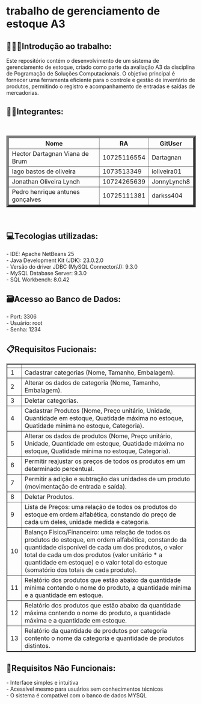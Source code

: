 # trabalho de gerenciamento de estoque A3
<h2>👩🏻‍💻Introdução ao trabalho:</h2>
Este repositório contém o desenvolvimento de um sistema de gerenciamento de estoque, criado como parte da avaliação A3 da disciplina de Pogramação de Soluções Computacionais. O objetivo principal é fornecer uma ferramenta eficiente para o controle e gestão de inventário de produtos, permitindo o registro e acompanhamento de entradas e saídas de mercadorias.<br>
<h2>👦🏻Integrantes:</h2><br>
<table border="6">
  <tr>
    <th>Nome</th>
    <th>RA</th>
    <th>GitUser</th>
  </tr>
  <tr>
    <td>Hector Dartagnan Viana de Brum</td>
    <td>10725116554</td>
    <td>Dartagnan</td>
  </tr>
  <tr>
    <td>Iago bastos de oliveira</td>
    <td>1073513349</td>
        <td>ioliveira01</td>
  </tr>
   <tr>
    <td>Jonathan Oliveira Lynch</td>
    <td>10724265639</td>
        <td>JonnyLynch8</td>
  </tr>
   <tr>
    <td>Pedro henrique antunes gonçalves</td>
    <td>10725111381</td>
        <td>darkss404</td>
  </tr>
</table><br>
<h2>💻Tecologias utilizadas:</h2>
- IDE: Apache NetBeans 25<br>
- Java Development Kit (JDK): 23.0.2.0<br>
- Versão do driver JDBC (MySQL Connector/J): 9.3.0<br>
- MySQL Database Server: 9.3.0<br>
- SQL Workbench: 8.0.42<br>
<h2>🗃Acesso ao Banco de Dados:</h2>
- Port: 3306<br>
- Usuário: root<br>
- Senha: 1234<br>
<h2>📋Requisitos Fucionais:</h2>
<table border="2">
  <tr>
    <th></th>
    <th></th>
  </tr>
  <tr>
    <td>1</td>
    <td>Cadastrar categorias (Nome, Tamanho, Embalagem).</td>
  </tr>
   <tr>
    <td>2</td>
    <td>Alterar os dados de categoria (Nome, Tamanho, Embalagem).</td>
  </tr>
   <tr>
    <td>3</td>
    <td>Deletar categorias.</td>
  </tr>
   <tr>
    <td>4</td>
    <td>Cadastrar Produtos (Nome, Preço unitário, Unidade, Quantidade em estoque, Quatidade máxima no estoque, Quatidade mínima no estoque, Categoria).</td>
  </tr>
   <tr>
    <td>5</td>
    <td>Alterar os dados de produtos (Nome, Preço unitário, Unidade, Quantidade em estoque, Quatidade máxima no estoque, Quatidade mínima no estoque, Categoria).</td>
  </tr>
   <tr>
    <td>6</td>
    <td>Permitir reajustar os preços de todos os produtos em um determinado percentual.</td>
  </tr>
   <tr>
    <td>7</td>
    <td>Permitir a adição e subtração das unidades de um produto (movimentação de entrada e saída).</td>
  </tr>
   <tr>
    <td>8</td>
    <td>Deletar Produtos.</td>
   <tr>
    <td>9</td>
    <td>Lista de Preços: uma relação de todos os produtos do estoque em ordem alfabética, constando do
preço de cada um deles, unidade medida e categoria.</td>
  </tr>
   <tr>
    <td>10</td>
    <td>Balanço Físico/Financeiro: uma relação de todos os produtos do estoque, em ordem alfabética,
constando da quantidade disponível de cada um dos produtos, o valor total de cada um dos
produtos (valor unitário * a quantidade em estoque) e o valor total do estoque (somatório dos
totais de cada produto).</td>
  </tr>
   <tr>
    <td>11</td>
    <td>Relatório dos produtos que estão abaixo da quantidade mínima contendo o nome do produto, a
quantidade mínima e a quantidade em estoque.</td>
  </tr>
   <tr>
    <td>12</td>
    <td>Relatório dos produtos que estão abaixo da quantidade máxima contendo o nome do produto, a
quantidade máxima e a quantidade em estoque.</td>
  </tr>
   <tr>
    <td>13</td>
    <td>Relatório da quantidade de produtos por categoria contento o nome da categoria e quantidade de
produtos distintos.</td>
  </tr>
</table>
<h2>🔗Requisitos Não Funcionais:</h2>
- Interface simples e intuitiva<br>
- Acessível mesmo para usuários sem conhecimentos técnicos<br>
- O sistema é compatível com o banco de dados MYSQL<br>
